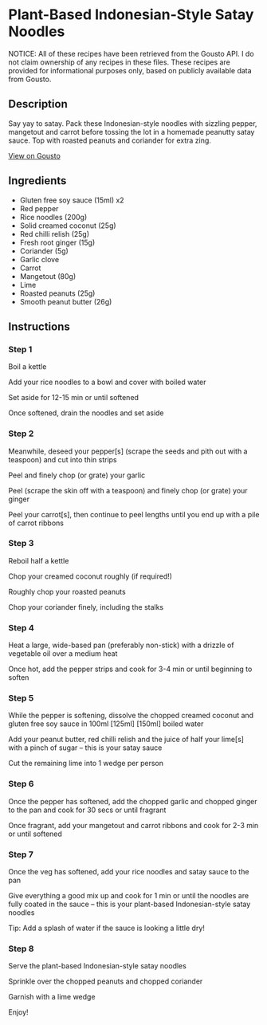 # Plant-Based Indonesian-Style Satay Noodles

NOTICE: All of these recipes have been retrieved from the Gousto API. I do not claim ownership of any recipes in these files. These recipes are provided for informational purposes only, based on publicly available data from Gousto.

## Description

Say yay to satay. Pack these Indonesian-style noodles with sizzling pepper, mangetout and carrot before tossing the lot in a homemade peanutty satay sauce. Top with roasted peanuts and coriander for extra zing.


[View on Gousto](https://www.gousto.co.uk/recipes/cookbook/plant-based-indonesian-style-satay-noodles)

## Ingredients

- Gluten free soy sauce (15ml) x2
- Red pepper
- Rice noodles (200g)
- Solid creamed coconut (25g)
- Red chilli relish (25g)
- Fresh root ginger (15g)
- Coriander (5g)
- Garlic clove
- Carrot
- Mangetout (80g)
- Lime
- Roasted peanuts (25g)
- Smooth peanut butter (26g)

## Instructions


### Step 1

Boil a kettle

Add your rice noodles to a bowl and cover with boiled water

Set aside for 12-15 min or until softened

Once softened, drain the noodles and set aside


### Step 2

Meanwhile, deseed your pepper[s] (scrape the seeds and pith out with a teaspoon) and cut into thin strips

Peel and finely chop (or grate) your garlic

Peel (scrape the skin off with a teaspoon) and finely chop (or grate) your ginger

Peel your carrot[s], then continue to peel lengths until you end up with a pile of carrot ribbons


### Step 3

Reboil half a kettle

Chop your creamed coconut roughly (if required!)

Roughly chop your roasted peanuts

Chop your coriander finely, including the stalks


### Step 4

Heat a large, wide-based pan (preferably non-stick) with a drizzle of vegetable oil over a medium heat

Once hot, add the pepper strips and cook for 3-4 min or until beginning to soften


### Step 5

While the pepper is softening, dissolve the chopped creamed coconut and gluten free soy sauce in 100ml <span class="text-purple">[125ml] </span><span class="text-danger">[150ml]</span> boiled water

Add your peanut butter, red chilli relish and the juice of half your lime[s] with a pinch of sugar – this is your satay sauce

Cut the remaining lime into 1 wedge per person


### Step 6

Once the pepper has softened, add the chopped garlic and chopped ginger to the pan and cook for 30 secs or until fragrant

Once fragrant, add your mangetout and carrot ribbons and cook for 2-3 min or until softened


### Step 7

Once the veg has softened, add your rice noodles and satay sauce to the pan

Give everything a good mix up and cook for 1 min or until the noodles are fully coated in the sauce – this is your plant-based Indonesian-style satay noodles

Tip: Add a splash of water if the sauce is looking a little dry!

### Step 8

Serve the plant-based Indonesian-style satay noodles

Sprinkle over the chopped peanuts and chopped coriander

Garnish with a lime wedge

Enjoy!

